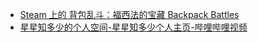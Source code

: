 - [Steam 上的 背包乱斗：福西法的宝藏 Backpack Battles](https://store.steampowered.com/app/2427700/_Backpack_Battles/)
- [星星知多少的个人空间-星星知多少个人主页-哔哩哔哩视频](https://space.bilibili.com/73841571/channel/collectiondetail?sid=2692636)

